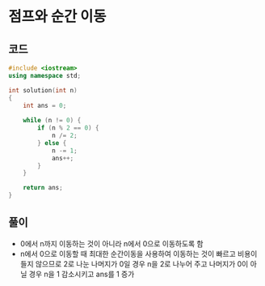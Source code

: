 # 점프와 순간 이동

## 코드
```cpp
#include <iostream>
using namespace std;

int solution(int n)
{
    int ans = 0;
	
    while (n != 0) {
        if (n % 2 == 0) {
            n /= 2;
        } else {
            n -= 1;
            ans++;
        }
    }

    return ans;
}
```

## 풀이
- 0에서 n까지 이동하는 것이 아니라 n에서 0으로 이동하도록 함
- n에서 0으로 이동할 때 최대한 순간이동을 사용하여 이동하는 것이 빠르고 비용이 들지 않으므로 2로 나눈 나머지가 0일 경우 n을 2로 나누어 주고 나머지가 0이 아닐 경우 n을 1 감소시키고 ans를 1 증가